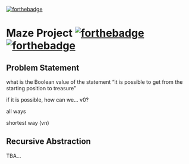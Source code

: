 [![forthebadge](https://forthebadge.com/images/badges/check-it-out.svg)](https://forthebadge.com)
# Maze Project [![forthebadge](https://forthebadge.com/images/badges/made-with-java.svg)](https://forthebadge.com) [![forthebadge](https://forthebadge.com/images/badges/contains-cat-gifs.svg)](https://forthebadge.com)

## Problem Statement

what is the Boolean value of the statement “it is possible to get from the starting position to treasure”

if it is possible, how can we… v0?

all ways

shortest way (vn)

## Recursive Abstraction 

TBA...
